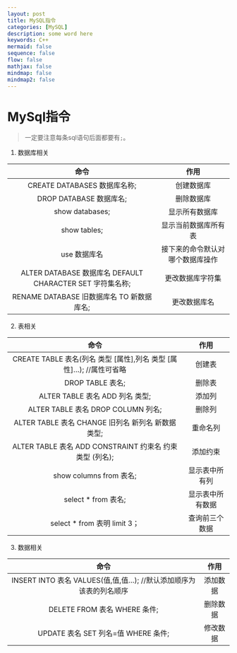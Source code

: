 ```yaml
---
layout: post
title: MySQL指令
categories: [MySQL]
description: some word here
keywords: C++
mermaid: false
sequence: false
flow: false
mathjax: false
mindmap: false
mindmap2: false
---
```


# MySql指令

> 一定要注意每条sql语句后面都要有`;`。

1. 数据库相关

| 命令                                               | 作用               |
|:------------------------------------------------:|:----------------:|
| CREATE DATABASES 数据库名称;                          | 创建数据库            |
| DROP DATABASE 数据库名;                              | 删除数据库            |
| show databases;                                  | 显示所有数据库          |
| show tables;                                     | 显示当前数据库所有表       |
| use 数据库名                                         | 接下来的命令默认对哪个数据库操作 |
| ALTER DATABASE 数据库名 DEFAULT CHARACTER SET 字符集名称; | 更改数据库字符集         |
| RENAME DATABASE 旧数据库名 TO 新数据库名;                  | 更改数据库名           |

2. 表相关

| 命令                                               | 作用       |
|:------------------------------------------------:|:--------:|
| CREATE TABLE 表名(列名 类型 [属性],列名 类型 [属性]…); //属性可省略 | 创建表      |
| DROP TABLE 表名;                                   | 删除表      |
| ALTER TABLE 表名 ADD 列名 类型;                        | 添加列      |
| ALTER TABLE 表名 DROP COLUMN 列名;                   | 删除列      |
| ALTER TABLE 表名 CHANGE 旧列名 新列名 新数据类型;             | 重命名列     |
| ALTER TABLE 表名 ADD CONSTRAINT 约束名 约束类型 (列名);     | 添加约束     |
| show columns from 表名;                            | 显示表中所有列  |
| select * from 表名;                                | 显示表中所有数据 |
| select * from 表明 limit 3；                        | 查询前三个数据  |

3. 数据相关

| 命令                                              | 作用   |
|:-----------------------------------------------:|:----:|
| INSERT INTO 表名 VALUES(值,值,值…); //默认添加顺序为该表的列名顺序 | 添加数据 |
| DELETE FROM 表名 WHERE 条件;                        | 删除数据 |
| UPDATE 表名 SET 列名=值 WHERE 条件;                    | 修改数据 |
